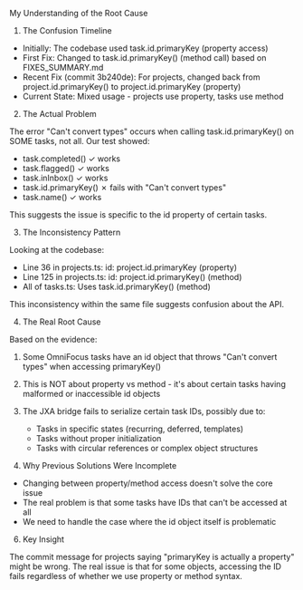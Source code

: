 My Understanding of the Root Cause

1. The Confusion Timeline

- Initially: The codebase used task.id.primaryKey (property access)
- First Fix: Changed to task.id.primaryKey() (method call) based on FIXES_SUMMARY.md
- Recent Fix (commit 3b240de): For projects, changed back from project.id.primaryKey() to project.id.primaryKey (property)
- Current State: Mixed usage - projects use property, tasks use method

2. The Actual Problem

The error "Can't convert types" occurs when calling task.id.primaryKey() on SOME tasks, not all. Our test showed:
- task.completed() ✓ works
- task.flagged() ✓ works
- task.inInbox() ✓ works
- task.id.primaryKey() ✗ fails with "Can't convert types"
- task.name() ✓ works

This suggests the issue is specific to the id property of certain tasks.

3. The Inconsistency Pattern

Looking at the codebase:
- Line 36 in projects.ts: id: project.id.primaryKey (property)
- Line 125 in projects.ts: id: project.id.primaryKey() (method)
- All of tasks.ts: Uses task.id.primaryKey() (method)

This inconsistency within the same file suggests confusion about the API.

4. The Real Root Cause

Based on the evidence:
1. Some OmniFocus tasks have an id object that throws "Can't convert types" when accessing primaryKey()
2. This is NOT about property vs method - it's about certain tasks having malformed or inaccessible id objects
3. The JXA bridge fails to serialize certain task IDs, possibly due to:
   - Tasks in specific states (recurring, deferred, templates)
   - Tasks without proper initialization
   - Tasks with circular references or complex object structures

5. Why Previous Solutions Were Incomplete

- Changing between property/method access doesn't solve the core issue
- The real problem is that some tasks have IDs that can't be accessed at all
- We need to handle the case where the id object itself is problematic

6. Key Insight

The commit message for projects saying "primaryKey is actually a property" might be wrong. The real issue is that for some objects, accessing the ID fails
regardless of whether we use property or method syntax.
